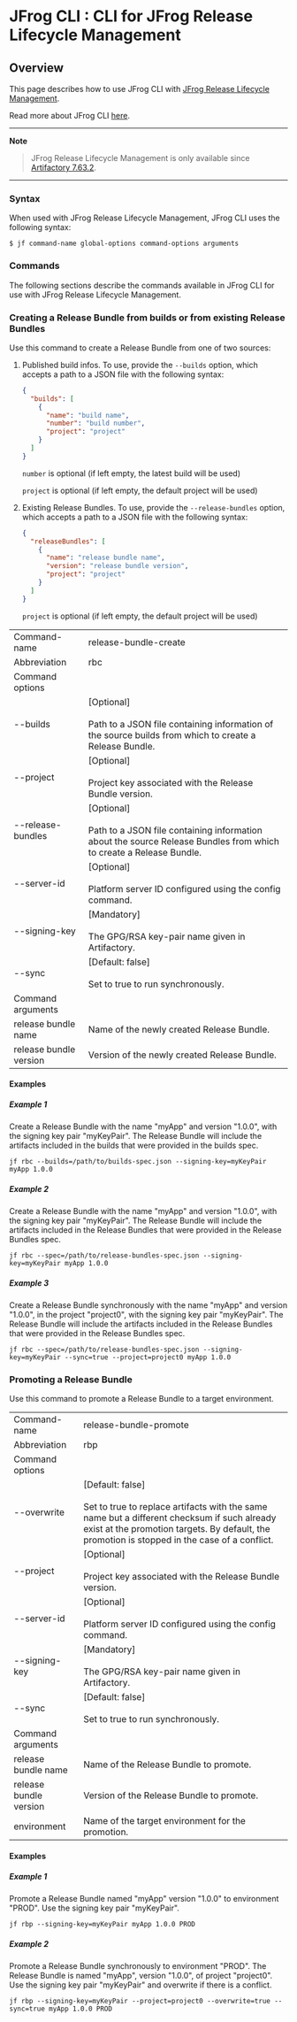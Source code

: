 # JFrog CLI : CLI for JFrog Release Lifecycle Management

## Overview

This page describes how to use JFrog CLI with [JFrog Release Lifecycle Management](https://jfrog.com/help/r/jfrog-artifactory-documentation/jfrog-release-lifecycle-management-solution).

Read more about JFrog CLI [here](https://jfrog.com/help/r/jfrog-cli).

---
**Note**
> JFrog Release Lifecycle Management is only available since [Artifactory 7.63.2](https://jfrog.com/help/r/jfrog-release-information/artifactory-7.63.2-cloud).
---

### Syntax

When used with JFrog Release Lifecycle Management, JFrog CLI uses the following syntax:

	$ jf command-name global-options command-options arguments

### Commands

The following sections describe the commands available in JFrog CLI for use with JFrog Release Lifecycle Management.

### Creating a Release Bundle from builds or from existing Release Bundles

Use this command to create a Release Bundle from one of two sources:
1. Published build infos. To use, provide the `--builds` option, which accepts a path to a JSON file with the following syntax:
    ```json
    {
      "builds": [
        {
          "name": "build name",
          "number": "build number",
          "project": "project"
        }
      ]
    }
    ```
    `number` is optional (if left empty, the latest build will be used)
    
    `project` is optional (if left empty, the default project will be used)

2. Existing Release Bundles. To use, provide the `--release-bundles` option, which accepts a path to a JSON file with the following syntax:
    ```json
    {
      "releaseBundles": [
        {
          "name": "release bundle name",
          "version": "release bundle version",
          "project": "project"
        }
      ]
    }
    ```
    `project` is optional (if left empty, the default project will be used)

|                        |                                                                                                                                                                                                                                                                                       |
|------------------------|---------------------------------------------------------------------------------------------------------------------------------------------------------------------------------------------------------------------------------------------------------------------------------------|
| Command-name           | release-bundle-create                                                                                                                                                                                                                                                                 |
| Abbreviation           | rbc                                                                                                                                                                                                                                                                                   |
| Command options        |                                                                                                                                                                                                                                                                                       |
| --builds               | \[Optional\]<br><br>Path to a JSON file containing information of the source builds from which to create a Release Bundle.                                                                                                                                                            |
| --project              | \[Optional\]<br><br>Project key associated with the Release Bundle version.                                                                                                                                                                                                           |
| --release-bundles      | \[Optional\]<br><br>Path to a JSON file containing information about the source Release Bundles from which to create a Release Bundle.                                                                                                                                                   |
| --server-id            | \[Optional\]<br><br>Platform server ID configured using the config command.                                                                                                                                                                                                           |
| --signing-key          | \[Mandatory\]<br><br>The GPG/RSA key-pair name given in Artifactory.                                                                                                                                                                                                                  |
| --sync                 | \[Default: false\]<br><br>Set to true to run synchronously.                                                                                                                                                                                                                           |
| Command arguments      |                                                                                                                                                                                                                                                                                       |
| release bundle name    | Name of the newly created Release Bundle.                                                                                                                                                                                                                                             |
| release bundle version | Version of the newly created Release Bundle.                                                                                                                                                                                                                                          |

#### Examples

##### Example 1

Create a Release Bundle with the name "myApp" and version "1.0.0", with the signing key pair "myKeyPair".
The Release Bundle will include the artifacts included in the builds that were provided in the builds spec. 

	jf rbc --builds=/path/to/builds-spec.json --signing-key=myKeyPair myApp 1.0.0

##### Example 2

Create a Release Bundle with the name "myApp" and version "1.0.0", with the signing key pair "myKeyPair".
The Release Bundle will include the artifacts included in the Release Bundles that were provided in the Release Bundles spec.

	jf rbc --spec=/path/to/release-bundles-spec.json --signing-key=myKeyPair myApp 1.0.0

##### Example 3

Create a Release Bundle synchronously with the name "myApp" and version "1.0.0", in the project "project0", with the signing key pair "myKeyPair".
The Release Bundle will include the artifacts included in the Release Bundles that were provided in the Release Bundles spec.

	jf rbc --spec=/path/to/release-bundles-spec.json --signing-key=myKeyPair --sync=true --project=project0 myApp 1.0.0

### Promoting a Release Bundle

Use this command to promote a Release Bundle to a target environment.

|                        |                                                                                                                                                                                                                        |
|------------------------|------------------------------------------------------------------------------------------------------------------------------------------------------------------------------------------------------------------------|
| Command-name           | release-bundle-promote                                                                                                                                                                                                 |
| Abbreviation           | rbp                                                                                                                                                                                                                    |
| Command options        |                                                                                                                                                                                                                        |
| --overwrite            | \[Default: false\]<br><br>Set to true to replace artifacts with the same name but a different checksum if such already exist at the promotion targets. By default, the promotion is stopped in the case of a conflict. |
| --project              | \[Optional\]<br><br>Project key associated with the Release Bundle version.                                                                                                                                            |
| --server-id            | \[Optional\]<br><br>Platform server ID configured using the config command.                                                                                                                                            |
| --signing-key          | \[Mandatory\]<br><br>The GPG/RSA key-pair name given in Artifactory.                                                                                                                                                   |
| --sync                 | \[Default: false\]<br><br>Set to true to run synchronously.                                                                                                                                                            |
| Command arguments      |                                                                                                                                                                                                                        |
| release bundle name    | Name of the Release Bundle to promote.                                                                                                                                                                                 |
| release bundle version | Version of the Release Bundle to promote.                                                                                                                                                                              |
| environment            | Name of the target environment for the promotion.                                                                                                                                                                      |

#### Examples
##### Example 1

Promote a Release Bundle named "myApp" version "1.0.0" to environment "PROD".
Use the signing key pair "myKeyPair".

	jf rbp --signing-key=myKeyPair myApp 1.0.0 PROD

##### Example 2

Promote a Release Bundle synchronously to environment "PROD".
The Release Bundle is named "myApp", version "1.0.0", of project "project0".
Use the signing key pair "myKeyPair" and overwrite if there is a conflict.

	jf rbp --signing-key=myKeyPair --project=project0 --overwrite=true --sync=true myApp 1.0.0 PROD

